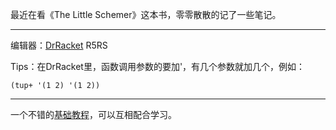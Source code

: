 最近在看《The Little Schemer》这本书，零零散散的记了一些笔记。

------

编辑器：[DrRacket](https://racket-lang.org/)  R5RS

Tips：在DrRacket里，函数调用参数的要加'，有几个参数就加几个，例如：

```
(tup+ '(1 2) '(1 2))
```



------

一个不错的[基础教程](http://www.shido.info/lisp/idx_scm_e.html)，可以互相配合学习。